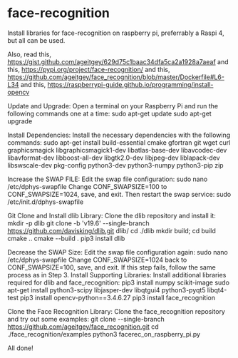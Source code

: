 # face-recognition
Install libraries for face-recognition on raspberry pi, preferrably a Raspi 4, but all can be used.

Also, read this, https://gist.github.com/ageitgey/629d75c1baac34dfa5ca2a1928a7aeaf
and this, https://pypi.org/project/face-recognition/
and this, https://github.com/ageitgey/face_recognition/blob/master/Dockerfile#L6-L34
and this, https://raspberrypi-guide.github.io/programming/install-opencv




Update and Upgrade: Open a terminal on your Raspberry Pi and run the following commands one at a time:
sudo apt-get update
sudo apt-get upgrade

Install Dependencies: Install the necessary dependencies with the following commands:
sudo apt-get install build-essential cmake gfortran git wget curl graphicsmagick libgraphicsmagick1-dev libatlas-base-dev libavcodec-dev libavformat-dev libboost-all-dev libgtk2.0-dev libjpeg-dev liblapack-dev libswscale-dev pkg-config python3-dev python3-numpy python3-pip zip

Increase the SWAP FILE: Edit the swap file configuration:
sudo nano /etc/dphys-swapfile
Change CONF_SWAPSIZE=100 to CONF_SWAPSIZE=1024, save, and exit. Then restart the swap service:
sudo /etc/init.d/dphys-swapfile

Git Clone and Install dlib Library: Clone the dlib repository and install it:
mkdir -p dlib
git clone -b 'v19.6' --single-branch https://github.com/davisking/dlib.git dlib/
cd ./dlib
mkdir build; cd build
cmake ..
cmake --build .
pip3 install dlib

Decrease the SWAP Size: Edit the swap file configuration again:
sudo nano /etc/dphys-swapfile
Change CONF_SWAPSIZE=1024 back to CONF_SWAPSIZE=100, save, and exit. If this step fails, follow the same process as in Step 3.
Install Supporting Libraries: Install additional libraries required for dlib and face_recognition:
pip3 install numpy scikit-image
sudo apt-get install python3-scipy libjasper-dev libqtgui4 python3-pyqt5 libqt4-test
pip3 install opencv-python==3.4.6.27
pip3 install face_recognition

Clone the Face Recognition Library: Clone the face_recognition repository and try out some examples:
git clone --single-branch https://github.com/ageitgey/face_recognition.git
cd ./face_recognition/examples
python3 facerec_on_raspberry_pi.py

All done!

